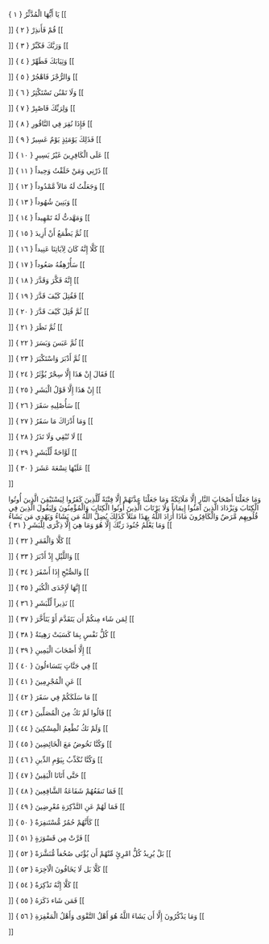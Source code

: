 يَا أَيُّهَا الْمُدَّثِّرُ { ۱ }
[[


]] 
قُمْ فَأَنذِرْ { ۲ }
[[


]] 
وَرَبَّكَ فَكَبِّرْ { ۳ }
[[


]] 
وَثِيَابَكَ فَطَهِّرْ { ٤ }
[[


]] 
وَالرُّجْزَ فَاهْجُرْ { ٥ }
[[


]] 
وَلَا تَمْنُن تَسْتَكْثِرُ { ٦ }
[[


]] 
وَلِرَبِّكَ فَاصْبِرْ { ٧ }
[[


]] 
فَإِذَا نُقِرَ فِي النَّاقُورِ { ۸ }
[[


]] 
فَذَلِكَ يَوْمَئِذٍ يَوْمٌ عَسِيرٌ { ۹ }
[[


]] 
عَلَى الْكَافِرِينَ غَيْرُ يَسِيرٍ { ۱۰ }
[[


]] 
ذَرْنِي وَمَنْ خَلَقْتُ وَحِيداً { ۱۱ }
[[


]] 
وَجَعَلْتُ لَهُ مَالاً مَّمْدُوداً { ۱۲ }
[[


]] 
وَبَنِينَ شُهُوداً { ۱۳ }
[[


]] 
وَمَهَّدتُّ لَهُ تَمْهِيداً { ۱٤ }
[[


]] 
ثُمَّ يَطْمَعُ أَنْ أَزِيدَ { ۱٥ }
[[


]] 
كَلَّا إِنَّهُ كَانَ لِآيَاتِنَا عَنِيداً { ۱٦ }
[[


]] 
سَأُرْهِقُهُ صَعُوداً { ۱٧ }
[[


]] 
إِنَّهُ فَكَّرَ وَقَدَّرَ { ۱۸ }
[[


]] 
فَقُتِلَ كَيْفَ قَدَّرَ { ۱۹ }
[[


]] 
ثُمَّ قُتِلَ كَيْفَ قَدَّرَ { ۲۰ }
[[


]] 
ثُمَّ نَظَرَ { ۲۱ }
[[


]] 
ثُمَّ عَبَسَ وَبَسَرَ { ۲۲ }
[[


]] 
ثُمَّ أَدْبَرَ وَاسْتَكْبَرَ { ۲۳ }
[[


]] 
فَقَالَ إِنْ هَذَا إِلَّا سِحْرٌ يُؤْثَرُ { ۲٤ }
[[


]] 
إِنْ هَذَا إِلَّا قَوْلُ الْبَشَرِ { ۲٥ }
[[


]] 
سَأُصْلِيهِ سَقَرَ { ۲٦ }
[[


]] 
وَمَا أَدْرَاكَ مَا سَقَرُ { ۲٧ }
[[


]] 
لَا تُبْقِي وَلَا تَذَرُ { ۲۸ }
[[


]] 
لَوَّاحَةٌ لِّلْبَشَرِ { ۲۹ }
[[


]] 
عَلَيْهَا تِسْعَةَ عَشَرَ { ۳۰ }
[[


]] 

وَمَا جَعَلْنَا أَصْحَابَ النَّارِ إِلَّا مَلَائِكَةً وَمَا جَعَلْنَا عِدَّتَهُمْ إِلَّا فِتْنَةً لِّلَّذِينَ كَفَرُوا لِيَسْتَيْقِنَ الَّذِينَ أُوتُوا الْكِتَابَ وَيَزْدَادَ الَّذِينَ آمَنُوا إِيمَاناً وَلَا يَرْتَابَ الَّذِينَ أُوتُوا الْكِتَابَ وَالْمُؤْمِنُونَ 
وَلِيَقُولَ الَّذِينَ فِي قُلُوبِهِم مَّرَضٌ وَالْكَافِرُونَ مَاذَا أَرَادَ اللَّهُ بِهَذَا مَثَلاً كَذَلِكَ يُضِلُّ اللَّهُ مَن يَشَاءُ وَيَهْدِي مَن يَشَاءُ وَمَا يَعْلَمُ جُنُودَ رَبِّكَ إِلَّا هُوَ وَمَا هِيَ إِلَّا ذِكْرَى لِلْبَشَرِ { ۳۱ }
[[


]] 
كَلَّا وَالْقَمَرِ { ۳۲ }
[[


]] 
وَاللَّيْلِ إِذْ أَدْبَرَ { ۳۳ }
[[


]] 
وَالصُّبْحِ إِذَا أَسْفَرَ { ۳٤ }
[[


]] 
إِنَّهَا لَإِحْدَى الْكُبَرِ { ۳٥ }
[[


]] 
نَذِيراً لِّلْبَشَرِ { ۳٦ }
[[


]] 
لِمَن شَاء مِنكُمْ أَن يَتَقَدَّمَ أَوْ يَتَأَخَّرَ { ۳٧ }
[[


]] 
كُلُّ نَفْسٍ بِمَا كَسَبَتْ رَهِينَةٌ { ۳۸ }
[[


]] 
إِلَّا أَصْحَابَ الْيَمِينِ { ۳۹ }
[[


]] 
فِي جَنَّاتٍ يَتَسَاءلُونَ { ٤۰ }
[[


]] 
عَنِ الْمُجْرِمِينَ { ٤۱ }
[[


]] 
مَا سَلَكَكُمْ فِي سَقَرَ { ٤۲ }
[[


]] 
قَالُوا لَمْ نَكُ مِنَ الْمُصَلِّينَ { ٤۳ }
[[


]] 
وَلَمْ نَكُ نُطْعِمُ الْمِسْكِينَ { ٤٤ }
[[


]] 
وَكُنَّا نَخُوضُ مَعَ الْخَائِضِينَ { ٤٥ }
[[


]] 
وَكُنَّا نُكَذِّبُ بِيَوْمِ الدِّينِ { ٤٦ }
[[


]] 
حَتَّى أَتَانَا الْيَقِينُ { ٤٧ }
[[


]] 
فَمَا تَنفَعُهُمْ شَفَاعَةُ الشَّافِعِينَ { ٤۸ }
[[


]] 
فَمَا لَهُمْ عَنِ التَّذْكِرَةِ مُعْرِضِينَ { ٤۹ }
[[


]] 
كَأَنَّهُمْ حُمُرٌ مُّسْتَنفِرَةٌ { ٥۰ }
[[


]] 
فَرَّتْ مِن قَسْوَرَةٍ { ٥۱ }
[[


]] 
بَلْ يُرِيدُ كُلُّ امْرِئٍ مِّنْهُمْ أَن يُؤْتَى صُحُفاً مُّنَشَّرَةً { ٥۲ }
[[


]] 
كَلَّا بَل لَا يَخَافُونَ الْآخِرَةَ { ٥۳ }
[[


]] 
كَلَّا إِنَّهُ تَذْكِرَةٌ { ٥٤ }
[[


]] 
فَمَن شَاء ذَكَرَهُ { ٥٥ }
[[


]] 
وَمَا يَذْكُرُونَ إِلَّا أَن يَشَاءَ اللَّهُ هُوَ أَهْلُ التَّقْوَى وَأَهْلُ الْمَغْفِرَةِ { ٥٦ }
[[


]]